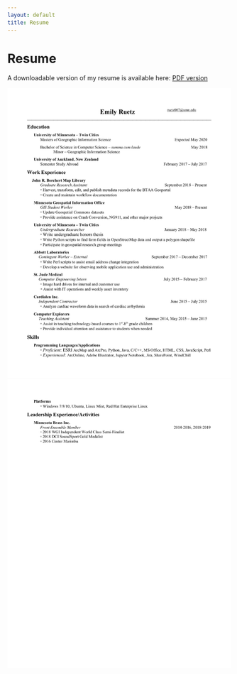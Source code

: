 ```yaml
---
layout: default
title: Resume
---
```

# Resume

A downloadable version of my resume is available here:
[PDF version](https://drive.google.com/file/d/10PnvLWWln9oGIvXZEG_EI5a0Ehkm7edE/view?usp=sharing)

![ResumeFirstPage](OnlineResume1.jpg)
![ResumeSecondPage](OnlineResume2.jpg)
